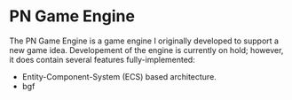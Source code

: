# PN Game Engine

The PN Game Engine is a game engine I originally developed to support a new game idea. Developement of the engine is currently on hold; however, it does contain several features fully-implemented:

- Entity-Component-System (ECS) based architecture. 
- bgf
